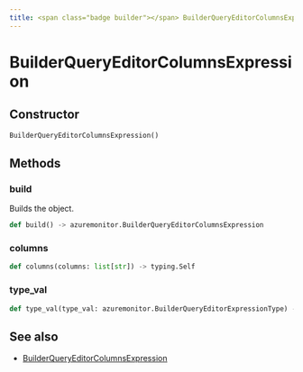 ```yaml
---
title: <span class="badge builder"></span> BuilderQueryEditorColumnsExpression
---
```

# <span class="badge builder"></span> BuilderQueryEditorColumnsExpression

## Constructor

```python
BuilderQueryEditorColumnsExpression()
```
## Methods

### <span class="badge object-method"></span> build

Builds the object.

```python
def build() -> azuremonitor.BuilderQueryEditorColumnsExpression
```

### <span class="badge object-method"></span> columns

```python
def columns(columns: list[str]) -> typing.Self
```

### <span class="badge object-method"></span> type_val

```python
def type_val(type_val: azuremonitor.BuilderQueryEditorExpressionType) -> typing.Self
```

## See also

 * <span class="badge object-type-class"></span> [BuilderQueryEditorColumnsExpression](./object-BuilderQueryEditorColumnsExpression.md)
